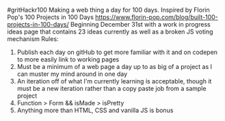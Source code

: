 #gritHackr100
Making a web thing a day for 100 days. 
Inspired by Florin Pop's 100 Projects in 100 Days https://www.florin-pop.com/blog/built-100-projects-in-100-days/
Beginning December 31st with a work in progress ideas page that contains 23 ideas currently as well as a broken JS voting mechanism
Rules:
1) Publish each day on gitHub to get more familiar with it and on codepen to more easily link to working pages
2) Must be a minimum of a web page a day up to as big of a project as I can muster my mind around in one day
3) An iteration off of what I'm currently learning is acceptable, though it must be a new iteration rather than a copy paste job from a sample project 
4) Function > Form && isMade > isPretty
5) Anything more than HTML, CSS and vanilla JS is bonus 
